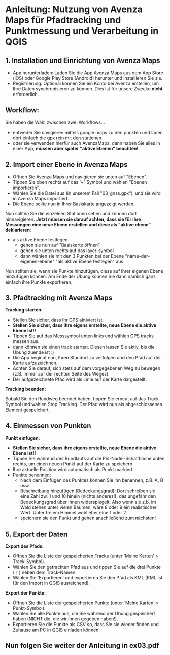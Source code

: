# Anleitung: Nutzung von Avenza Maps für Pfadtracking und Punktmessung und Verarbeitung in QGIS

## 1. Installation und Einrichtung von Avenza Maps

- App herunterladen: Laden Sie die App Avenza Maps aus dem App Store (iOS) oder Google Play Store (Android) herunter und installieren Sie sie.
- Registrierung: Optional können Sie ein Konto bei Avenza erstellen, um Ihre Daten synchronisieren zu können. Dies ist für unsere Zwecke **nicht** erforderlich.

## Workflow:

Sie haben die Wahl zwischen zwei Workflows...

- entweder Sie navigieren mittels google maps zu den punkten und laden dort einfach die gpx rein mit den stationen
- oder sie verwenden hierfür auch AvenzaMaps, dann haben Sie alles in einer App, **müssen aber später "aktive Ebenen" beachten!**

## 2. Import einer Ebene in Avenza Maps

- Öffnen Sie Avenza Maps und navigieren sie unten auf "Ebenen".
- Tippen Sie oben rechts auf das ‘+’-Symbol und wählen "Ebenen importieren".
- Wählen Sie die Datei aus (in unserem Fall "03_gnss.gpx"), und sie wird in Avenza Maps importiert.
- Die Ebene sollte nun in Ihrer Basiskarte angezeigt werden.

Nun sollten Sie die einzelnen Stationen sehen und können dort hinnavigieren. **Jetzt müssen sie darauf achten, dass sie für ihre Messungen eine neue Ebene erstellen und diese als "aktive ebene" deklarieren**:

- als aktive Ebene festlegen
    - gehen sie nun auf "Basiskarte öffnen"
    - gehen sie unten rechts auf das layer-symbol
    - dann wählen sie mit den 3 Punkten bei der Ebene "name-der-eigenen-ebene" "als aktive Ebene festlegen" aus

Nun sollten sie, wenn sie Punkte hinzufügen, diese auf ihrer eigenen Ebene hinzufügen können. Am Ende der Übung können Sie dann nämlich ganz einfach ihre Punkte exportieren.

## 3. Pfadtracking mit Avenza Maps

**Tracking starten:**

- Stellen Sie sicher, dass Ihr GPS aktiviert ist.
- **Stellen Sie sicher, dass ihre eigens erstellte, neue Ebene die aktive Ebene ist!!**
- Tippen Sie auf das Messsymbol unten links und wählen GPS tracks messen aus.
- dann können sie einen track starten. Diesen lassen Sie aktiv, bis die Übung zuende ist :)
- Die App beginnt nun, Ihren Standort zu verfolgen und den Pfad auf der Karte aufzuzeichnen.
- Achten Sie darauf, sich stets auf dem vorgegebenen Weg zu bewegen (z.B. immer auf der rechten Seite des Weges).
- Der aufgezeichnete Pfad wird als Linie auf der Karte dargestellt.

**Tracking beenden:**

Sobald Sie den Rundweg beendet haben, tippen Sie erneut auf das Track-Symbol und wählen Stop Tracking.
Der Pfad wird nun als abgeschlossenes Element gespeichert.

## 4. Einmessen von Punkten

**Punkt einfügen:**

- **Stellen Sie sicher, dass ihre eigens erstellte, neue Ebene die aktive Ebene ist!!**
- Tippen Sie während des Rundlaufs auf die Pin-Nadel-Schaltfläche unten rechts, um einen neuen Punkt auf der Karte zu speichern.
- Ihre aktuelle Position wird automatisch als Punkt markiert.
- Punkte benennen:
    - Nach dem Einfügen des Punktes können Sie ihn benennen, z.B. A, B usw.
    - Beschreibung hinzufügen (Bedeckungsgrad): Dort schreiben sie eine Zahl zw. 1 und 10 hinein (nichts anderes!), das ungefähr den Bedeckungsgrad über ihnen widerspiegelt. Also wenn sie z.b. im Wald stehen unter vielen Bäumen, wäre 8 oder 9 ein realistischer Wert. Unter freiem Himmel wohl eher eine 1 oder 2
    - speichern sie den Punkt und gehen anschließend zum nächsten!

## 5. Export der Daten

**Export des Pfads:**

- Öffnen Sie die Liste der gespeicherten Tracks (unter ‘Meine Karten’ > Track-Symbol).
- Wählen Sie den getrackten Pfad aus und tippen Sie auf die drei Punkte (⋮) neben dem Track-Namen.
- Wählen Sie ‘Exportieren’ und exportieren Sie den Pfad als KML (KML ist für den Import in QGIS ausreichend).

**Export der Punkte:**

- Öffnen Sie die Liste der gespeicherten Punkte (unter ‘Meine Karten’ > Punkt-Symbol).
- Wählen Sie alle Punkte aus, die Sie während der Übung gespeichert haben (NICHT die, die wir ihnen gegeben haben!).
- Exportieren Sie die Punkte als CSV so, dass Sie sie wieder finden und Zuhause am PC in QGIS einladen können.

## Nun folgen Sie weiter der Anleitung in ex03.pdf